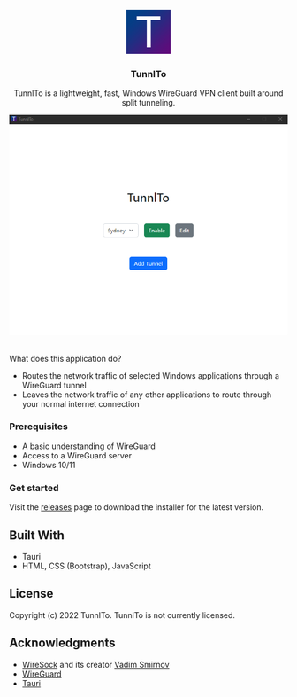<br />
<div align="center">
  <a href="https://github.com/othneildrew/Best-README-Template">
    <img src="readme-images/logo.png" alt="Logo" width="80" height="80">
  </a>

  <h3 align="center">TunnlTo</h3>

  <p align="center">
    TunnlTo is a lightweight, fast, Windows WireGuard VPN client built around split tunneling.
    <br />
  </p>
  <img src="./readme-images/screenshot.png">
  <br />
  <br />
</div>

What does this application do?

* Routes the network traffic of selected Windows applications through a WireGuard tunnel
* Leaves the network traffic of any other applications to route through your normal internet connection

### Prerequisites
* A basic understanding of WireGuard
* Access to a WireGuard server
* Windows 10/11

### Get started
Visit the [releases](https://github.com/TunnlTo/desktop-app/releases) page to download the installer for the latest version. 

## Built With
* Tauri
* HTML, CSS (Bootstrap), JavaScript

## License
Copyright (c) 2022 TunnlTo. TunnlTo is not currently licensed.

## Acknowledgments

* [WireSock](https://www.wiresock.net/) and its creator [Vadim Smirnov](https://www.ntkernel.com/)
* [WireGuard](https://www.wireguard.com/)
* [Tauri](https://tauri.app/)